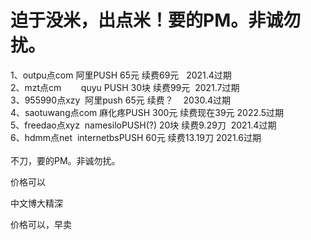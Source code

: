 # 迫于没米，出点米！要的PM。非诚勿扰。


1、outpu点com 阿里PUSH 65元 续费69元&nbsp; &nbsp;2021.4过期<br />
2、mzt点cm&nbsp; &nbsp;&nbsp; &nbsp;&nbsp;&nbsp;quyu PUSH 30块 续费99元&nbsp;&nbsp;2021.7过期<br />
3、955990点xzy&nbsp;&nbsp;阿里push 65元 续费？&nbsp; &nbsp; 2030.4过期<br />
4、saotuwang点com 麻化疼PUSH 300元 续费现在39元 2022.5过期<br />
5、freedao点xyz&nbsp;&nbsp;namesiloPUSH(?) 20块 续费9.29刀&nbsp;&nbsp;2021.4过期<br />
6、hdmm点net&nbsp;&nbsp;internetbsPUSH 60元 续费13.19刀 2021.6过期<br />
<br />
不刀，要的PM。非诚勿扰。

价格可以

中文博大精深

价格可以，早卖
